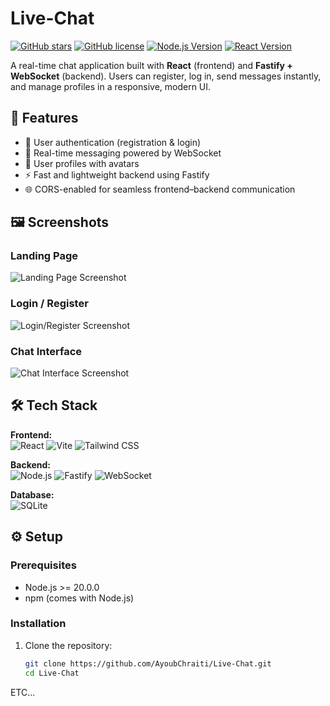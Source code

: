 # Live-Chat

[![GitHub stars](https://img.shields.io/github/stars/AyoubChraiti/Live-Chat?style=social)](https://github.com/AyoubChraiti/Live-Chat) [![GitHub license](https://img.shields.io/github/license/AyoubChraiti/Live-Chat)](https://github.com/AyoubChraiti/Live-Chat/blob/main/LICENSE) [![Node.js Version](https://img.shields.io/badge/node-%3E%3D%2020.0.0-green)](https://nodejs.org/) [![React Version](https://img.shields.io/badge/react-18.2.0-blue)](https://reactjs.org/)

A real-time chat application built with **React** (frontend) and **Fastify + WebSocket** (backend). Users can register, log in, send messages instantly, and manage profiles in a responsive, modern UI.

## 🚀 Features

- 🔐 User authentication (registration & login)
- 💬 Real-time messaging powered by WebSocket
- 👤 User profiles with avatars
- ⚡ Fast and lightweight backend using Fastify
- 🌐 CORS-enabled for seamless frontend–backend communication

## 🖼️ Screenshots

### Landing Page
![Landing Page Screenshot](./frontend/src/assets/landingPage.png)

### Login / Register
![Login/Register Screenshot](./frontend/src/assets/LoginRegister.png)

### Chat Interface
![Chat Interface Screenshot](./frontend/src/assets/ChatUI.png)

## 🛠️ Tech Stack

**Frontend:**  
![React](https://img.shields.io/badge/React-61DAFB?logo=react&logoColor=white&style=flat-square) ![Vite](https://img.shields.io/badge/Vite-646cff?logo=vite&logoColor=white&style=flat-square) ![Tailwind CSS](https://img.shields.io/badge/Tailwind%20CSS-06B6D4?logo=tailwindcss&logoColor=white&style=flat-square)

**Backend:**  
![Node.js](https://img.shields.io/badge/Node.js-339933?logo=node.js&logoColor=white&style=flat-square) ![Fastify](https://img.shields.io/badge/Fastify-000000?logo=fastify&logoColor=white&style=flat-square) ![WebSocket](https://img.shields.io/badge/WebSocket-007ACC?logo=websocket&logoColor=white&style=flat-square)

**Database:**  
![SQLite](https://img.shields.io/badge/SQLite-003B57?logo=sqlite&logoColor=white&style=flat-square)

## ⚙️ Setup

### Prerequisites
- Node.js >= 20.0.0
- npm (comes with Node.js)

### Installation
1. Clone the repository:
   ```bash
   git clone https://github.com/AyoubChraiti/Live-Chat.git
   cd Live-Chat
   ```
ETC...
